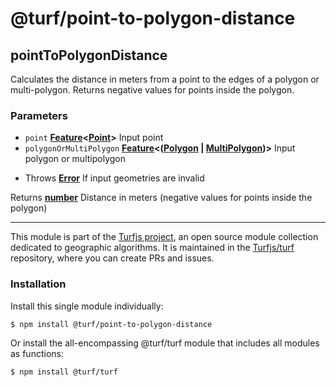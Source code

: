 # @turf/point-to-polygon-distance

<!-- Generated by documentation.js. Update this documentation by updating the source code. -->

## pointToPolygonDistance

Calculates the distance in meters from a point to the edges of a polygon or multi-polygon.
Returns negative values for points inside the polygon.

### Parameters

*   `point` **[Feature][1]<[Point][2]>** Input point
*   `polygonOrMultiPolygon` **[Feature][1]<([Polygon][3] | [MultiPolygon][4])>** Input polygon or multipolygon

<!---->

*   Throws **[Error][5]** If input geometries are invalid

Returns **[number][6]** Distance in meters (negative values for points inside the polygon)

[1]: https://tools.ietf.org/html/rfc7946#section-3.2

[2]: https://tools.ietf.org/html/rfc7946#section-3.1.2

[3]: https://tools.ietf.org/html/rfc7946#section-3.1.6

[4]: https://tools.ietf.org/html/rfc7946#section-3.1.7

[5]: https://developer.mozilla.org/docs/Web/JavaScript/Reference/Global_Objects/Error

[6]: https://developer.mozilla.org/docs/Web/JavaScript/Reference/Global_Objects/Number

<!-- This file is automatically generated. Please don't edit it directly. If you find an error, edit the source file of the module in question (likely index.js or index.ts), and re-run "yarn docs" from the root of the turf project. -->

---

This module is part of the [Turfjs project](https://turfjs.org/), an open source module collection dedicated to geographic algorithms. It is maintained in the [Turfjs/turf](https://github.com/Turfjs/turf) repository, where you can create PRs and issues.

### Installation

Install this single module individually:

```sh
$ npm install @turf/point-to-polygon-distance
```

Or install the all-encompassing @turf/turf module that includes all modules as functions:

```sh
$ npm install @turf/turf
```

